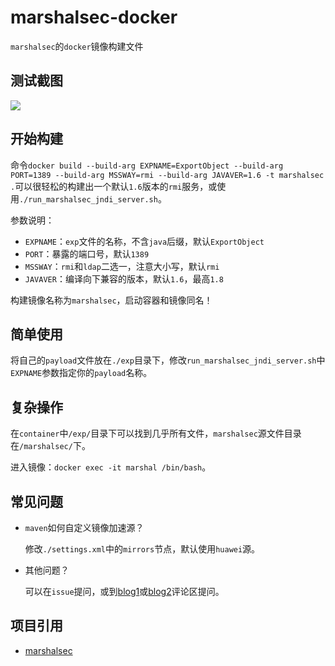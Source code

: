 # marshalsec-docker
`marshalsec`的`docker`镜像构建文件

## 测试截图
![](http://pic.scriptboy.cn/20200406173519.png)

## 开始构建
命令`docker build --build-arg EXPNAME=ExportObject --build-arg PORT=1389 --build-arg MSSWAY=rmi --build-arg JAVAVER=1.6 -t marshalsec .`可以很轻松的构建出一个默认`1.6`版本的`rmi`服务，或使用`./run_marshalsec_jndi_server.sh`。

参数说明：
- `EXPNAME`：`exp`文件的名称，不含`java`后缀，默认`ExportObject`
- `PORT`：暴露的端口号，默认`1389`
- `MSSWAY`：`rmi`和`ldap`二选一，注意大小写，默认`rmi`
- `JAVAVER`：编译向下兼容的版本，默认`1.6`，最高`1.8`

构建镜像名称为`marshalsec`，启动容器和镜像同名！

## 简单使用

将自己的`payload`文件放在`./exp`目录下，修改`run_marshalsec_jndi_server.sh`中`EXPNAME`参数指定你的`payload`名称。

## 复杂操作

在`container`中`/exp/`目录下可以找到几乎所有文件，`marshalsec`源文件目录在`/marshalsec/`下。

进入镜像：`docker exec -it marshal /bin/bash`。

## 常见问题

- `maven`如何自定义镜像加速源？

  修改`./settings.xml`中的`mirrors`节点，默认使用`huawei`源。

- 其他问题？
  
  可以在`issue`提问，或到[blog1](https://scriptboy.cn)或[blog2](https://www.cnblogs.com/lxmwb)评论区提问。

## 项目引用
- [marshalsec](https://github.com/mbechler/marshalsec)